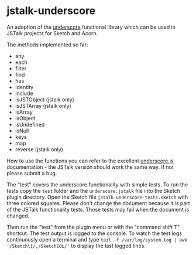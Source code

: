 # jstalk-underscore

An adoption of the [underscore](https://github.com/jashkenas/underscore) functional library which can be used in JSTalk projects for Sketch and Acorn.

The methods implemented so far:
- any
- each
- filter
- find
- has
- identity
- include
- isJSTObject (jstalk only)
- isJSTArray (jstalk only)
- isArray
- isObject
- isUndefined
- isNull
- keys
- map
- reverse (jstalk only)

How to use the functions you can refer to the excellent [underscore.js](http://underscorejs.org/) documentation - the JSTalk version should work the same way. If not please submit a bug.

The "test" covers the underscore functionality with simple tests. To run the tests copy the `test` folder and the `underscore.jstalk` file into the Sketch plugin directory. Open the Sketch file `jstalk-underscore-tests.sketch` with three colored squares. Please don't change the document because it is part of the JSTalk functionality tests. Those tests may fail when the document is changed.

Then run the "test" from the plugin menu or with the "command shift T" shortcut. The test output is logged to the console. To watch the test logs continuously open a terminal and type 
`tail -f /var/log/system.log | awk '/Sketch\[/,/SketchEOL/'` 
to display the last logged lines.